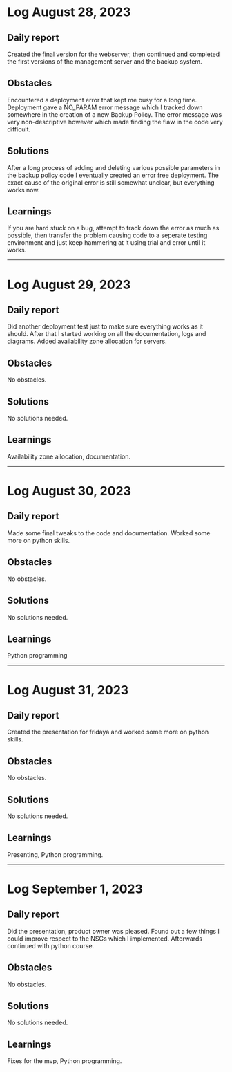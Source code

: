 # Log August 28, 2023

## Daily report
Created the final version for the webserver, then continued and completed the first versions of the management server and the backup system.

## Obstacles
Encountered a deployment error that kept me busy for a long time. Deployment gave a NO_PARAM error message which I tracked down somewhere in the creation of a new Backup Policy. The error message was very non-descriptive however which made finding the flaw in the code very difficult.

## Solutions
After a long process of adding and deleting various possible parameters in the backup policy code I eventually created an error free deployment. The exact cause of the original error is still somewhat unclear, but everything works now.

## Learnings
If you are hard stuck on a bug, attempt to track down the error as much as possible, then transfer the problem causing code to a seperate testing environment and just keep hammering at it using trial and error until it works.

---

# Log August 29, 2023

## Daily report
Did another deployment test just to make sure everything works as it should. After that I started working on all the documentation, logs and diagrams. Added availability zone allocation for servers.

## Obstacles
No obstacles.

## Solutions
No solutions needed.

## Learnings
Availability zone allocation, documentation.

---

# Log August 30, 2023

## Daily report
Made some final tweaks to the code and documentation. Worked some more on python skills.

## Obstacles
No obstacles.

## Solutions
No solutions needed.

## Learnings
Python programming

---

# Log August 31, 2023

## Daily report
Created the presentation for fridaya and worked some more on python skills.

## Obstacles
No obstacles.

## Solutions
No solutions needed.

## Learnings
Presenting, Python programming.

---

# Log September 1, 2023

## Daily report
Did the presentation, product owner was pleased. Found out a few things I could improve respect to the NSGs which I implemented. Afterwards continued with python course.

## Obstacles
No obstacles.

## Solutions
No solutions needed.

## Learnings
Fixes for the mvp, Python programming.